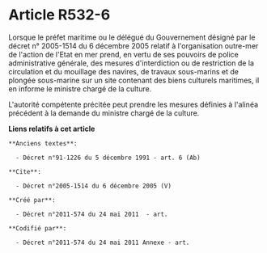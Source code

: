 # Article R532-6

Lorsque le préfet maritime ou le délégué du Gouvernement désigné par le décret n° 2005-1514 du 6 décembre 2005 relatif à
l'organisation outre-mer de l'action de l'Etat en mer prend, en vertu de ses pouvoirs de police administrative générale, des
mesures d'interdiction ou de restriction de la circulation et du mouillage des navires, de travaux sous-marins et de plongée
sous-marine sur un site contenant des biens culturels maritimes, il en informe le ministre chargé de la culture.

L'autorité compétente précitée peut prendre les mesures définies à l'alinéa précédent à la demande du ministre chargé de la
culture.

**Liens relatifs à cet article**

	**Anciens textes**:

	  - Décret n°91-1226 du 5 décembre 1991 - art. 6 (Ab)

	**Cite**:

	  - Décret n°2005-1514 du 6 décembre 2005 (V)

	**Créé par**:

	  - Décret n°2011-574 du 24 mai 2011  - art.

	**Codifié par**:

	  - Décret n°2011-574 du 24 mai 2011 Annexe - art.
